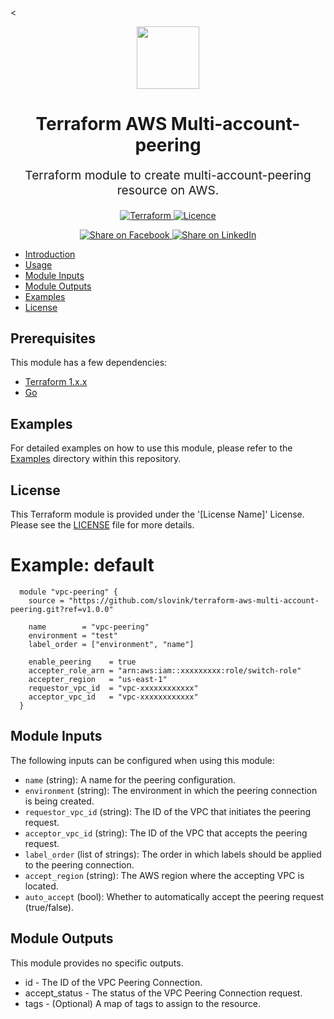 
<<p align="center"> <img src="https://user-images.githubusercontent.com/50652676/62349836-882fef80-b51e-11e9-99e3-7b974309c7e3.png" width="100" height="100"></p>


<h1 align="center">
    Terraform AWS   Multi-account-peering
</h1>

<p align="center" style="font-size: 1.2rem;">
    Terraform module to create multi-account-peering resource on AWS.
     </p>

<p align="center">

<a href="https://www.terraform.io">
  <img src="https://img.shields.io/badge/Terraform-v1.7.0-green" alt="Terraform">
</a>
<a href="https://github.com/slovink/terraform-aws-multi-account-peering/blob/master/LICENSE">
  <img src="https://img.shields.io/badge/License-APACHE-blue.svg" alt="Licence">
</a>



</p>
<p align="center">

<a href='https://www.facebook.com/Slovink.in=https://github.com/slovink/terraform-aws-multi-account-peering'>
  <img title="Share on Facebook" src="https://user-images.githubusercontent.com/50652676/62817743-4f64cb80-bb59-11e9-90c7-b057252ded50.png" />
</a>
<a href='https://www.linkedin.com/company/101534993/admin/feed/posts/=https://github.com/slovink/terraform-aws-multi-account-peering'>
  <img title="Share on LinkedIn" src="https://user-images.githubusercontent.com/50652676/62817742-4e339e80-bb59-11e9-87b9-a1f68cae1049.png" />
</a>



- [Introduction](#introduction)
- [Usage](#usage)
- [Module Inputs](#module-inputs)
- [Module Outputs](#module-outputs)
- [Examples](#examples)
- [License](#license)

## Prerequisites

This module has a few dependencies:

- [Terraform 1.x.x](https://learn.hashicorp.com/terraform/getting-started/install.html)
- [Go](https://golang.org/doc/install)

## Examples
For detailed examples on how to use this module, please refer to the [Examples](https://github.com/slovink/terraform-aws-multi-account-peering/tree/master/_example) directory within this repository.

## License
This Terraform module is provided under the '[License Name]' License. Please see the [LICENSE](https://github.com/slovink/terraform-aws-multi-account-peering/blob/master/LICENSE) file for more details.



# Example: default
  ```hcl
    module "vpc-peering" {
      source = "https://github.com/slovink/terraform-aws-multi-account-peering.git?ref=v1.0.0"

      name        = "vpc-peering"
      environment = "test"
      label_order = ["environment", "name"]

      enable_peering    = true
      accepter_role_arn = "arn:aws:iam::xxxxxxxxx:role/switch-role"
      accepter_region   = "us-east-1"
      requestor_vpc_id  = "vpc-xxxxxxxxxxxx"
      acceptor_vpc_id   = "vpc-xxxxxxxxxxxx"
    }
  ```

## Module Inputs

The following inputs can be configured when using this module:

- `name` (string): A name for the peering configuration.
- `environment` (string): The environment in which the peering connection is being created.
- `requestor_vpc_id` (string): The ID of the VPC that initiates the peering request.
- `acceptor_vpc_id` (string): The ID of the VPC that accepts the peering request.
- `label_order` (list of strings): The order in which labels should be applied to the peering connection.
- `accept_region` (string): The AWS region where the accepting VPC is located.
- `auto_accept` (bool): Whether to automatically accept the peering request (true/false).


## Module Outputs

This module provides no specific outputs.
- id - The ID of the VPC Peering Connection.
- accept_status - The status of the VPC Peering Connection request.
- tags - (Optional) A map of tags to assign to the resource.
<!-- END_TF_DOCS -->